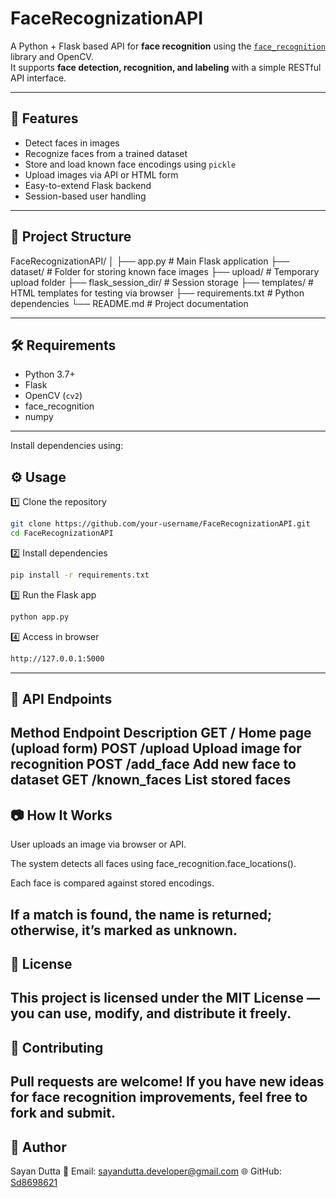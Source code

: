 # FaceRecognizationAPI

A Python + Flask based API for **face recognition** using the [`face_recognition`](https://github.com/Sd8698621/FaceRecognizationAPI) library and OpenCV.  
It supports **face detection, recognition, and labeling** with a simple RESTful API interface.

---

## 🚀 Features

- Detect faces in images
- Recognize faces from a trained dataset
- Store and load known face encodings using `pickle`
- Upload images via API or HTML form
- Easy-to-extend Flask backend
- Session-based user handling

---

## 📂 Project Structure

FaceRecognizationAPI/
│
├── app.py # Main Flask application
├── dataset/ # Folder for storing known face images
├── upload/ # Temporary upload folder
├── flask_session_dir/ # Session storage
├── templates/ # HTML templates for testing via browser
├── requirements.txt # Python dependencies
└── README.md # Project documentation


---

## 🛠 Requirements

- Python 3.7+
- Flask
- OpenCV (`cv2`)
- face_recognition
- numpy
---
Install dependencies using:

## ⚙️ Usage
1️⃣ Clone the repository
 ```bash
git clone https://github.com/your-username/FaceRecognizationAPI.git
cd FaceRecognizationAPI
```
2️⃣ Install dependencies
 ```bash
pip install -r requirements.txt
```
3️⃣ Run the Flask app
 ```bash
python app.py
```
4️⃣ Access in browser
 ```bash
http://127.0.0.1:5000
```
---
## 📌 API Endpoints
Method	Endpoint	Description
GET	/	Home page (upload form)
POST	/upload	Upload image for recognition
POST	/add_face	Add new face to dataset
GET	/known_faces	List stored faces
---
## 📷 How It Works
User uploads an image via browser or API.

The system detects all faces using face_recognition.face_locations().

Each face is compared against stored encodings.

If a match is found, the name is returned; otherwise, it’s marked as unknown.
---
## 📄 License
This project is licensed under the MIT License — you can use, modify, and distribute it freely.
---
## 🤝 Contributing
Pull requests are welcome!
If you have new ideas for face recognition improvements, feel free to fork and submit.
---
## 🙋 Author
Sayan Dutta
📧 Email: sayandutta.developer@gmail.com
🌐 GitHub: [Sd8698621](https://github.com/Sd8698621/)
